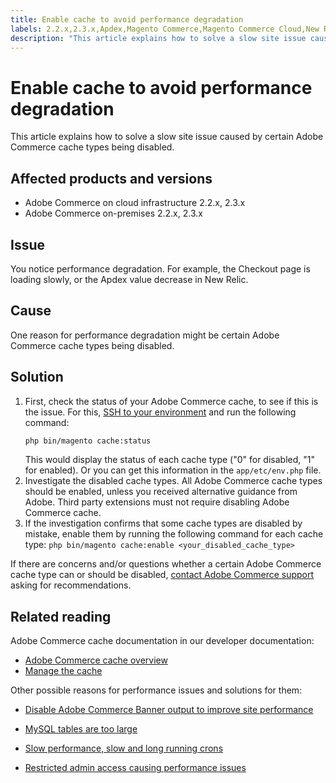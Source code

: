 ```yaml
---
title: Enable cache to avoid performance degradation
labels: 2.2.x,2.3.x,Apdex,Magento Commerce,Magento Commerce Cloud,New Relic,cache,how to,slow performance,troubleshooting,Adobe Commerce,cloud infrastructure,on-premises
description: "This article explains how to solve a slow site issue caused by certain Adobe Commerce cache types being disabled."
---
```


# Enable cache to avoid performance degradation

This article explains how to solve a slow site issue caused by certain Adobe Commerce cache types being disabled.

## Affected products and versions

* Adobe Commerce on cloud infrastructure 2.2.x, 2.3.x
* Adobe Commerce on-premises 2.2.x, 2.3.x

## Issue

You notice performance degradation. For example, the Checkout page is loading slowly, or the Apdex value decrease in New Relic.

## Cause

One reason for performance degradation might be certain Adobe Commerce cache types being disabled.

## Solution

1. First, check the status of your Adobe Commerce cache, to see if this is the issue. For this, [SSH to your environment](https://devdocs.magento.com/cloud/env/environments-ssh.html#ssh) and run the following command:
    ```bash
    php bin/magento cache:status
    ```
    This would display the status of each cache type ("0" for disabled, "1" for enabled). Or you can get this information in the `app/etc/env.php` file.
1. Investigate the disabled cache types. All Adobe Commerce cache types should be enabled, unless you received alternative guidance from Adobe. Third party extensions must not require disabling Adobe Commerce cache.
1. If the investigation confirms that some cache types are disabled by mistake, enable them by running the following command for each cache type: `php bin/magento cache:enable <your_disabled_cache_type>`

If there are concerns and/or questions whether a certain Adobe Commerce cache type can or should be disabled, [contact Adobe Commerce support](https://support.magento.com/hc/en-us/articles/360000913794#submit-ticket) asking for recommendations.

## Related reading

Adobe Commerce cache documentation in our developer documentation:

* [Adobe Commerce cache overview](https://devdocs.magento.com/guides/v2.3/frontend-dev-guide/cache_for_frontdevs.html)
* [Manage the cache](https://devdocs.magento.com/guides/v2.3/config-guide/cli/config-cli-subcommands-cache.html)

Other possible reasons for performance issues and solutions for them:

<ul><li>
<p title="Disable Adobe Commerce Banner output to improve site performance    "><a href="https://support.magento.com/hc/en-us/articles/360035285852">Disable Adobe Commerce Banner output to improve site performance</a></p>
</li><li>
<p title="MySQL tables are too large"><a href="https://support.magento.com/hc/en-us/articles/360038862691">MySQL tables are too large</a></p>
</li><li>
<p title="Slow performance, slow and long running crons"><a href="https://support.magento.com/hc/en-us/articles/360034631192">Slow performance, slow and long running crons</a></p>
</li><li>
<p title="Restricted admin access causing performance issues"><a href="https://support.magento.com/hc/en-us/articles/360036323211">Restricted admin access causing performance issues</a></p>
</li></ul>